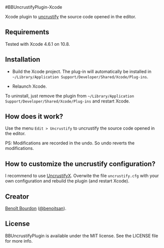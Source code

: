 #BBUncrustifyPlugin-Xcode

Xcode plugin to [uncrustify](http://uncrustify.sourceforge.net) the source code opened in the editor. 

## Requirements

Tested with Xcode 4.6.1 on 10.8.

## Installation

* Build the Xcode project. The plug-in will automatically be installed in `~/Library/Application Support/Developer/Shared/Xcode/Plug-ins`. 

* Relaunch Xcode.

To uninstall, just remove the plugin from `~/Library/Application Support/Developer/Shared/Xcode/Plug-ins` and restart Xcode.

## How does it work?

Use the menu `Edit > Uncrustify` to uncrustify the source code opened in the editor. 

PS: Modifications are recorded in the undo. So undo reverts the modifications.


## How to customize the uncrustify configuration?

I recommend to use [UncrustifyX](https://github.com/ryanmaxwell/UncrustifyX). Overwite the file `uncrustify.cfg` with your own configuration and rebuild the plugin (and restart Xcode).

## Creator

[Benoît Bourdon](https://github.com/benoitsan) ([@benoitsan](https://twitter.com/benoitsan)).

## License

BBUncrustifyPlugin is available under the MIT license. See the LICENSE file for more info.






